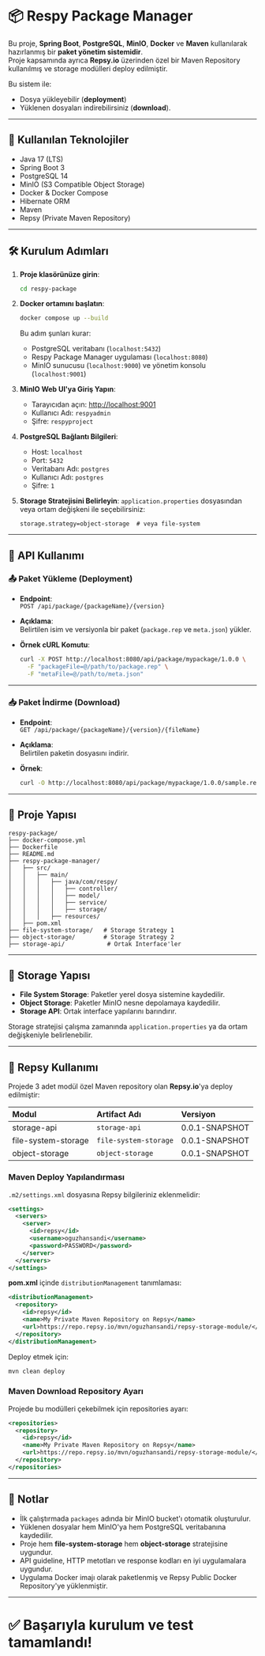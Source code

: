 # 📦 Respy Package Manager

Bu proje, **Spring Boot**, **PostgreSQL**, **MinIO**, **Docker** ve **Maven** kullanılarak hazırlanmış bir **paket yönetim sistemidir**.  
Proje kapsamında ayrıca **Repsy.io** üzerinden özel bir Maven Repository kullanılmış ve storage modülleri deploy edilmiştir.

Bu sistem ile:
- Dosya yükleyebilir (**deployment**)
- Yüklenen dosyaları indirebilirsiniz (**download**).

---

## 🚀 Kullanılan Teknolojiler
- Java 17 (LTS)
- Spring Boot 3
- PostgreSQL 14
- MinIO (S3 Compatible Object Storage)
- Docker & Docker Compose
- Hibernate ORM
- Maven
- Repsy (Private Maven Repository)

---

## 🛠️ Kurulum Adımları

1. **Proje klasörünüze girin**:
   ```bash
   cd respy-package
   ```

2. **Docker ortamını başlatın**:
   ```bash
   docker compose up --build
   ```
   Bu adım şunları kurar:
    - PostgreSQL veritabanı (`localhost:5432`)
    - Respy Package Manager uygulaması (`localhost:8080`)
    - MinIO sunucusu (`localhost:9000`) ve yönetim konsolu (`localhost:9001`)

3. **MinIO Web UI'ya Giriş Yapın**:
    - Tarayıcıdan açın: [http://localhost:9001](http://localhost:9001)
    - Kullanıcı Adı: `respyadmin`
    - Şifre: `respyproject`

4. **PostgreSQL Bağlantı Bilgileri**:
    - Host: `localhost`
    - Port: `5432`
    - Veritabanı Adı: `postgres`
    - Kullanıcı Adı: `postgres`
    - Şifre: `1`

5. **Storage Stratejisini Belirleyin**:
   `application.properties` dosyasından veya ortam değişkeni ile seçebilirsiniz:
   ```properties
   storage.strategy=object-storage  # veya file-system
   ```

---

## 💑 API Kullanımı

### 📤 Paket Yükleme (Deployment)

- **Endpoint**:  
  `POST /api/package/{packageName}/{version}`

- **Açıklama**:  
  Belirtilen isim ve versiyonla bir paket (`package.rep` ve `meta.json`) yükler.

- **Örnek cURL Komutu**:
  ```bash
  curl -X POST http://localhost:8080/api/package/mypackage/1.0.0 \
    -F "packageFile=@/path/to/package.rep" \
    -F "metaFile=@/path/to/meta.json"
  ```

---

### 📥 Paket İndirme (Download)

- **Endpoint**:  
  `GET /api/package/{packageName}/{version}/{fileName}`

- **Açıklama**:  
  Belirtilen paketin dosyasını indirir.

- **Örnek**:
  ```bash
  curl -O http://localhost:8080/api/package/mypackage/1.0.0/sample.rep
  ```

---

## 📂 Proje Yapısı

```
respy-package/
├── docker-compose.yml
├── Dockerfile
├── README.md
├── respy-package-manager/
│   ├── src/
│   │   ├── main/
│   │   │   ├── java/com/respy/
│   │   │   │   ├── controller/
│   │   │   │   ├── model/
│   │   │   │   ├── service/
│   │   │   │   ├── storage/
│   │   │   ├── resources/
│   ├── pom.xml
├── file-system-storage/   # Storage Strategy 1
├── object-storage/        # Storage Strategy 2
├── storage-api/            # Ortak Interface'ler
```

---

## 🏦 Storage Yapısı

- **File System Storage**: Paketler yerel dosya sistemine kaydedilir.
- **Object Storage**: Paketler MinIO nesne depolamaya kaydedilir.
- **Storage API**: Ortak interface yapılarını barındırır.

Storage stratejisi çalışma zamanında `application.properties` ya da ortam değişkeniyle belirlenebilir.

---

## 🔄 Repsy Kullanımı

Projede 3 adet modül özel Maven repository olan **Repsy.io**'ya deploy edilmiştir:

| Modul              | Artifact Adı          | Versiyon       |
|:-------------------|:----------------------|:--------------|
| storage-api         | `storage-api`          | 0.0.1-SNAPSHOT |
| file-system-storage | `file-system-storage`  | 0.0.1-SNAPSHOT |
| object-storage      | `object-storage`       | 0.0.1-SNAPSHOT |

### Maven Deploy Yapılandırması

`.m2/settings.xml` dosyasına Repsy bilgileriniz eklenmelidir:

```xml
<settings>
  <servers>
    <server>
      <id>repsy</id>
      <username>oguzhansandi</username>
      <password>PASSWORD</password>
    </server>
  </servers>
</settings>
```

**pom.xml** içinde `distributionManagement` tanımlaması:

```xml
<distributionManagement>
  <repository>
    <id>repsy</id>
    <name>My Private Maven Repository on Repsy</name>
    <url>https://repo.repsy.io/mvn/oguzhansandi/repsy-storage-module/</url>
  </repository>
</distributionManagement>
```

Deploy etmek için:

```bash
mvn clean deploy
```

### Maven Download Repository Ayarı

Projede bu modülleri çekebilmek için repositories ayarı:

```xml
<repositories>
  <repository>
    <id>repsy</id>
    <name>My Private Maven Repository on Repsy</name>
    <url>https://repo.repsy.io/mvn/oguzhansandi/repsy-storage-module/</url>
  </repository>
</repositories>
```

---

## 📝 Notlar
- İlk çalıştırmada `packages` adında bir MinIO bucket'ı otomatik oluşturulur.
- Yüklenen dosyalar hem MinIO'ya hem PostgreSQL veritabanına kaydedilir.
- Proje hem **file-system-storage** hem **object-storage** stratejisine uygundur.
- API guideline, HTTP metotları ve response kodları en iyi uygulamalara uygundur.
- Uygulama Docker imajı olarak paketlenmiş ve Repsy Public Docker Repository'ye yüklenmiştir.

---

# ✅ Başarıyla kurulum ve test tamamlandı!
